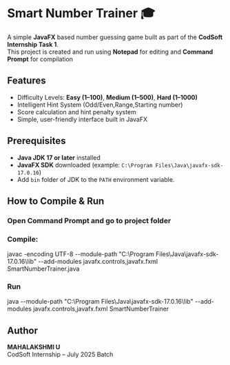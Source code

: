 # Smart Number Trainer 🎓

A simple **JavaFX** based number guessing game built as part of the **CodSoft Internship Task 1**.  
This project is created and run using **Notepad** for editing and **Command Prompt** for compilation

## Features
- Difficulty Levels: **Easy (1–100)**, **Medium (1–500)**, **Hard (1–1000)**
- Intelligent Hint System (Odd/Even,Range,Starting number)
- Score calculation and hint penalty system
- Simple, user-friendly interface built in JavaFX

## Prerequisites
- **Java JDK 17 or later** installed
- **JavaFX SDK** downloaded (example: `C:\Program Files\Java\javafx-sdk-17.0.16`)
- Add `bin` folder of JDK to the `PATH` environment variable.

## How to Compile & Run

###  Open Command Prompt and go to project folder
### Compile:
javac -encoding UTF-8 --module-path "C:\Program Files\Java\javafx-sdk-17.0.16\lib" --add-modules javafx.controls,javafx.fxml SmartNumberTrainer.java
### Run
java --module-path "C:\Program Files\Java\javafx-sdk-17.0.16\lib" --add-modules javafx.controls,javafx.fxml SmartNumberTrainer


## Author
**MAHALAKSHMI U**  
CodSoft Internship – July 2025 Batch
